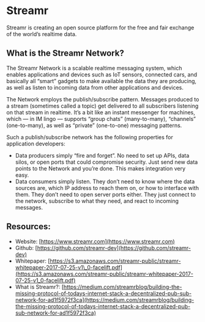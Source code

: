 # Streamr

Streamr is creating an open source platform for the free and fair exchange of the world’s realtime data.

## What is the Streamr Network?

The Streamr Network is a scalable realtime messaging system, which enables applications and devices such as IoT sensors, connected cars, and basically all “smart” gadgets to make available the data they are producing, as well as listen to incoming data from other applications and devices.

The Network employs the publish/subscribe pattern. Messages produced to a stream \(sometimes called a topic\) get delivered to all subscribers listening on that stream in realtime. It’s a bit like an instant messenger for machines, which — in IM lingo — supports “group chats” \(many-to-many\), “channels” \(one-to-many\), as well as “private” \(one-to-one\) messaging patterns.

Such a publish/subscribe network has the following properties for application developers:

* Data producers simply “fire and forget”. No need to set up APIs, data silos, or open ports that could compromise security. Just send new data points to the Network and you’re done. This makes integration very easy.
* Data consumers simply listen. They don’t need to know where the data sources are, which IP address to reach them on, or how to interface with them. They don’t need to open server ports either. They just connect to the network, subscribe to what they need, and react to incoming messages.

## Resources:

* Website: [https://www.streamr.com](https://www.streamr.com)
* Github: [https://github.com/streamr-dev](https://github.com/streamr-dev)
* Whitepaper: [https://s3.amazonaws.com/streamr-public/streamr-whitepaper-2017-07-25-v1\_0-facelift.pdf](https://s3.amazonaws.com/streamr-public/streamr-whitepaper-2017-07-25-v1_0-facelift.pdf)
* What is Streamr?: [https://medium.com/streamrblog/building-the-missing-protocol-of-todays-internet-stack-a-decentralized-pub-sub-network-for-ad1f5972f3ca](https://medium.com/streamrblog/building-the-missing-protocol-of-todays-internet-stack-a-decentralized-pub-sub-network-for-ad1f5972f3ca)


